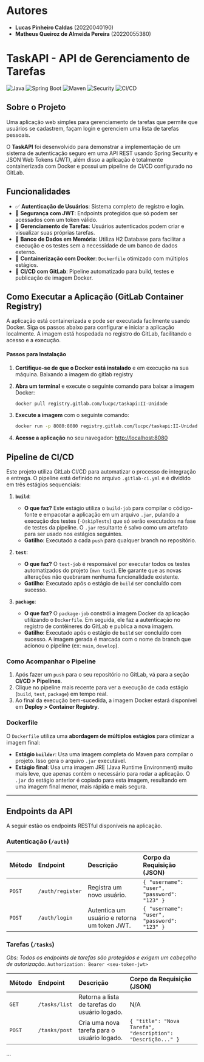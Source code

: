 # Autores

- **Lucas Pinheiro Caldas** (20220040190)
- **Matheus Queiroz de Almeida Pereira** (20220055380)

# TaskAPI - API de Gerenciamento de Tarefas

![Java](https://img.shields.io/badge/Java-17-blue)
![Spring Boot](https://img.shields.io/badge/Spring_Boot-3.2.5-green)
![Maven](https://img.shields.io/badge/Maven-4.0.0-red)
![Security](https://img.shields.io/badge/Security-JWT-blueviolet)
![CI/CD](https://img.shields.io/badge/CI/CD-GitLab-orange)


## Sobre o Projeto
Uma aplicação web simples para gerenciamento de tarefas que permite que usuários se cadastrem, façam login e gerenciem uma lista de tarefas pessoais.

O **TaskAPI** foi desenvolvido para demonstrar a implementação de um sistema de autenticação seguro em uma API REST usando Spring Security e JSON Web Tokens (JWT), além disso a aplicação é totalmente containerizada com Docker e possui um pipeline de CI/CD configurado no GitLab. 

## Funcionalidades

- ✅ **Autenticação de Usuários**: Sistema completo de registro e login.
- 🔐 **Segurança com JWT**: Endpoints protegidos que só podem ser acessados com um token válido.
- 📝 **Gerenciamento de Tarefas**: Usuários autenticados podem criar e visualizar suas próprias tarefas.
- 💾 **Banco de Dados em Memória**: Utiliza H2 Database para facilitar a execução e os testes sem a necessidade de um banco de dados externo.
- 🐳 **Containerização com Docker**: `Dockerfile` otimizado com múltiplos estágios.
- 🚀 **CI/CD com GitLab**: Pipeline automatizado para build, testes e publicação de imagem Docker.

## Como Executar a Aplicação (GitLab Container Registry)
A aplicação está containerizada e pode ser executada facilmente usando Docker. Siga os passos abaixo para configurar e iniciar a aplicação localmente. A imagem está hospedada no registro do GitLab, facilitando o acesso e a execução.
#### **Passos para Instalação**

1. **Certifique-se de que o Docker está instalado** e em execução na sua máquina.
Baixando a imagem do gitlab registry

2.  **Abra um terminal** e execute o seguinte comando para baixar a imagem Docker:
    ```bash
    docker pull registry.gitlab.com/lucpc/taskapi:II-Unidade
    ```
3.  **Execute a imagem** com o seguinte comando:

    ```bash
    docker run -p 8080:8080 registry.gitlab.com/lucpc/taskapi:II-Unidade
    ```
4.  **Acesse a aplicação** no seu navegador:
    [http://localhost:8080](http://localhost:8080)

## Pipeline de CI/CD
Este projeto utiliza GitLab CI/CD para automatizar o processo de integração e entrega. O pipeline está definido no arquivo `.gitlab-ci.yml` e é dividido em três estágios sequenciais:

1.  **`build`**:

    - **O que faz?** Este estágio utiliza o `build-job` para compilar o código-fonte e empacotar a aplicação em um arquivo `.jar`, pulando a execução dos testes (`-DskipTests`) que só serão executados na fase de testes da pipeline. O `.jar` resultante é salvo como um artefato para ser usado nos estágios seguintes.
    - **Gatilho**: Executado a cada `push` para qualquer branch no repositório.

2.  **`test`**:

    - **O que faz?** O `test-job` é responsável por executar todos os testes automatizados do projeto (`mvn test`). Ele garante que as novas alterações não quebraram nenhuma funcionalidade existente.
    - **Gatilho**: Executado após o estágio de `build` ser concluído com sucesso.

3.  **`package`**:
    - **O que faz?** O `package-job` constrói a imagem Docker da aplicação utilizando o `Dockerfile`. Em seguida, ele faz a autenticação no registro de contêineres do GitLab e publica a nova imagem.
    - **Gatilho**: Executado após o estágio de `build` ser concluído com sucesso. A imagem gerada é marcada com o nome da branch que acionou o pipeline (ex: `main`, `develop`).

### Como Acompanhar o Pipeline

1.  Após fazer um `push` para o seu repositório no GitLab, vá para a seção **CI/CD > Pipelines**.
2.  Clique no pipeline mais recente para ver a execução de cada estágio (`build`, `test`, `package`) em tempo real.
3.  Ao final da execução bem-sucedida, a imagem Docker estará disponível em **Deploy > Container Registry**.

### Dockerfile

O `Dockerfile` utiliza uma **abordagem de múltiplos estágios** para otimizar a imagem final:

- **Estágio `builder`**: Usa uma imagem completa do Maven para compilar o projeto. Isso gera o arquivo `.jar` executável.
- **Estágio final**: Usa uma imagem JRE (Java Runtime Environment) muito mais leve, que apenas contém o necessário para rodar a aplicação. O `.jar` do estágio anterior é copiado para esta imagem, resultando em uma imagem final menor, mais rápida e mais segura.

---

## Endpoints da API

A seguir estão os endpoints RESTful disponíveis na aplicação.

### Autenticação (`/auth`)

| Método | Endpoint         | Descrição                                    | Corpo da Requisição (JSON)                  |
| :----- | :--------------- | :------------------------------------------- | :------------------------------------------ |
| `POST` | `/auth/register` | Registra um novo usuário.                    | `{ "username": "user", "password": "123" }` |
| `POST` | `/auth/login`    | Autentica um usuário e retorna um token JWT. | `{ "username": "user", "password": "123" }` |

### Tarefas (`/tasks`)

_Obs: Todos os endpoints de tarefas são protegidos e exigem um cabeçalho de autorização._
`Authorization: Bearer <seu-token-jwt>`

| Método | Endpoint      | Descrição                                     | Corpo da Requisição (JSON)                                  |
| :----- | :------------ | :-------------------------------------------- | :---------------------------------------------------------- |
| `GET`  | `/tasks/list` | Retorna a lista de tarefas do usuário logado. | N/A                                                         |
| `POST` | `/tasks/post` | Cria uma nova tarefa para o usuário logado.   | `{ "title": "Nova Tarefa", "description": "Descrição..." }`

... 